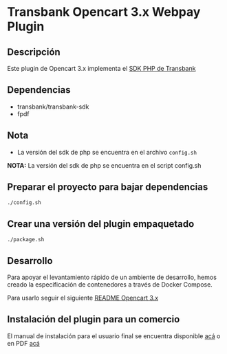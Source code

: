 # Transbank Opencart 3.x Webpay Plugin

## Descripción

Este plugin de Opencart 3.x implementa el [SDK PHP de Transbank](https://github.com/TransbankDevelopers/transbank-sdk-php) 

## Dependencias

* transbank/transbank-sdk
* fpdf

## Nota  
- La versión del sdk de php se encuentra en el archivo `config.sh`

**NOTA:** La versión del sdk de php se encuentra en el script config.sh

## Preparar el proyecto para bajar dependencias

    ./config.sh

## Crear una versión del plugin empaquetado 

    ./package.sh

## Desarrollo

Para apoyar el levantamiento rápido de un ambiente de desarrollo, hemos creado la especificación de contenedores a través de Docker Compose.

Para usarlo seguir el siguiente [README Opencart 3.x](./docker-opencart3)

## Instalación del plugin para un comercio

El manual de instalación para el usuario final se encuentra disponible [acá](docs/INSTALLATION.md) o en PDF [acá](https://github.com/TransbankDevelopers/transbank-plugin-opencart-webpay/blob/master/docs/INSTALLATION.pdf)
